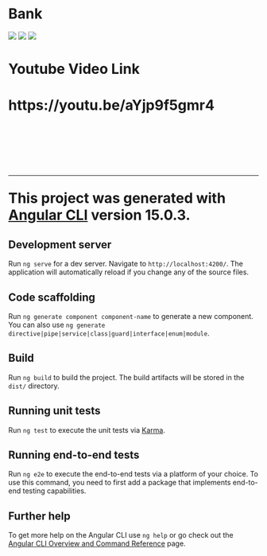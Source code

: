 # Bank

<img src='https://i.pinimg.com/564x/81/bb/98/81bb98afa28c741403fb798f02782a15.jpg'/>
<img src='https://i.pinimg.com/564x/97/83/b4/9783b42b41d0ef9f7b8bef436b2684e3.jpg'/>
<img src='https://i.pinimg.com/564x/48/c8/ef/48c8ef628eec1075a2e97cbf538f11f6.jpg'/>

<h1>Youtube Video Link<h1/>https://youtu.be/aYjp9f5gmr4
  
  <br><br>
  <hr>
  


This project was generated with [Angular CLI](https://github.com/angular/angular-cli) version 15.0.3.

## Development server

Run `ng serve` for a dev server. Navigate to `http://localhost:4200/`. The application will automatically reload if you change any of the source files.

## Code scaffolding

Run `ng generate component component-name` to generate a new component. You can also use `ng generate directive|pipe|service|class|guard|interface|enum|module`.

## Build

Run `ng build` to build the project. The build artifacts will be stored in the `dist/` directory.

## Running unit tests

Run `ng test` to execute the unit tests via [Karma](https://karma-runner.github.io).

## Running end-to-end tests

Run `ng e2e` to execute the end-to-end tests via a platform of your choice. To use this command, you need to first add a package that implements end-to-end testing capabilities.

## Further help

To get more help on the Angular CLI use `ng help` or go check out the [Angular CLI Overview and Command Reference](https://angular.io/cli) page.
